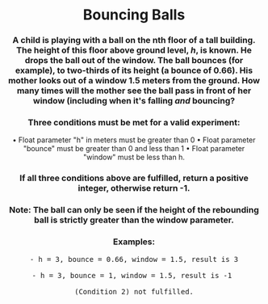 <div align = "center">

# Bouncing Balls

</div>

<div align = "center">

<h3>A child is playing with a ball on the nth floor of a tall building. The height of this floor above ground level, <em>h</em>, is known. He drops the ball out of the window. The ball bounces (for example), to two-thirds of its height (a bounce of 0.66). His mother looks out of a window 1.5 meters from the ground. How many times will the mother see the ball pass in front of her window (including when it's falling <em>and</em> bouncing?</h3>

<h3>Three conditions must be met for a valid experiment:</h3>
• Float parameter "h" in meters must be greater than 0
• Float parameter "bounce" must be greater than 0 and less than 1
• Float parameter "window" must be less than h.

<h3>
<strong>If all three conditions above are fulfilled, return a positive integer, otherwise return -1.</strong>
</h3>

<h3> <strong>Note:</strong> The ball can only be seen if the height of the rebounding ball is strictly greater than the window parameter.
</h3>

<h3><strong>Examples:</strong>
</h3>

<pre>- h = 3, bounce = 0.66, window = 1.5, result is 3

- h = 3, bounce = 1, window = 1.5, result is -1 

(Condition 2) not fulfilled.
</pre>
</div>
